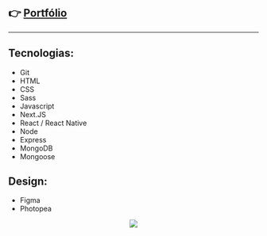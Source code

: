 ## 👉 [Portfólio](https://luciano44.github.io/)
---

## Tecnologias:

- Git
- HTML
- CSS
- Sass
- Javascript
- Next.JS
- React / React Native
- Node
- Express
- MongoDB
- Mongoose

## Design:
- Figma
- Photopea

<p align="center">
  <img src="https://github.com/luciano44/luciano44/assets/42896706/31eab2f1-32d4-4bd7-82e5-71232b4dab36" />
</p>

<!--
**luciano44/luciano44** is a ✨ _special_ ✨ repository because its `README.md` (this file) appears on your GitHub profile.

Here are some ideas to get you started:

- 🔭 I’m currently working on ...
- 🌱 I’m currently learning ...
- 👯 I’m looking to collaborate on ...
- 🤔 I’m looking for help with ...
- 💬 Ask me about ...
- 📫 How to reach me: ...
- 😄 Pronouns: ...
- ⚡ Fun fact: ...
-->
